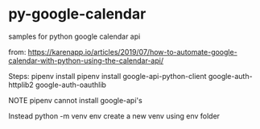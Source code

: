 # py-google-calendar
samples for python google calendar api

from:
https://karenapp.io/articles/2019/07/how-to-automate-google-calendar-with-python-using-the-calendar-api/


Steps:
pipenv install
pipenv install google-api-python-client google-auth-httplib2 google-auth-oauthlib

NOTE pipenv cannot install google-api's

Instead
python -m venv env
create a new venv using env folder
